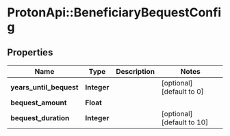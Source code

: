 # ProtonApi::BeneficiaryBequestConfig

## Properties
Name | Type | Description | Notes
------------ | ------------- | ------------- | -------------
**years_until_bequest** | **Integer** |  | [optional] [default to 0]
**bequest_amount** | **Float** |  | 
**bequest_duration** | **Integer** |  | [optional] [default to 10]


